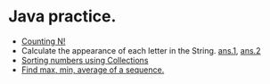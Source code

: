 # Java practice.

- [Counting N!](Factorial.java)
- Calculate the appearance of each letter in the String. [ans.1](StringCheck.java), [ans.2](StringCheckByLN.java)
- [Sorting numbers using Collections](SortNum.java)
- [Find max, min, average of a sequence.](Compare.java)
